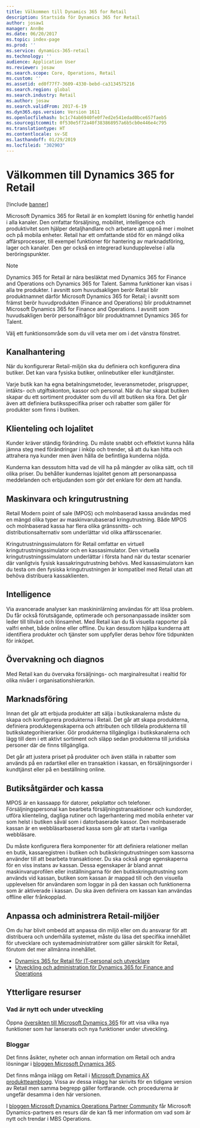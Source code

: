 ```yaml
---
title: Välkommen till Dynamics 365 for Retail
description: Startsida för Dynamics 365 for Retail
author: josaw1
manager: AnnBe
ms.date: 06/20/2017
ms.topic: index-page
ms.prod: ''
ms.service: dynamics-365-retail
ms.technology: ''
audience: Application User
ms.reviewer: josaw
ms.search.scope: Core, Operations, Retail
ms.custom: ''
ms.assetid: ed0f77f7-3609-4330-bebd-ca3134575216
ms.search.region: global
ms.search.industry: Retail
ms.author: josaw
ms.search.validFrom: 2017-6-19
ms.dyn365.ops.version: Version 1611
ms.openlocfilehash: bc1c74ab6940fe0f7ed2e541edad0bce657faeb5
ms.sourcegitcommit: 0f530e5f72a40f383868957a6b5cb0e446e4c795
ms.translationtype: HT
ms.contentlocale: sv-SE
ms.lasthandoff: 01/29/2019
ms.locfileid: "302903"
---
```

# <a name="welcome-to-dynamics-365-for-retail"></a>Välkommen till Dynamics 365 for Retail

[!include [banner](includes/banner.md)]

Microsoft Dynamics 365 for Retail är en komplett lösning för enhetlig handel i alla kanaler. Den omfattar försäljning, mobilitet, intelligence och produktivitet som hjälper detaljhandlare och arbetare att uppnå mer i molnet och på mobila enheter. Retail har ett omfattande stöd för en mängd olika affärsprocesser, till exempel funktioner för hantering av marknadsföring, lager och kanaler. Den ger också en integrerad kundupplevelse i alla beröringspunkter.

> [!NOTE]
> Dynamics 365 for Retail är nära besläktat med Dynamics 365 for Finance and Operations och Dynamics 365 for Talent. Samma funktioner kan visas i alla tre produkter. I avsnitt som huvudsakligen berör Retail blir produktnamnet därför Microsoft Dynamics 365 for Retail; i avsnitt som främst berör huvudprodukten (Finance and Operations) blir produktnamnet Microsoft Dynamics 365 for Finance and Operations. I avsnitt som huvudsakligen berör personalfrågor blir produktnamnet Dynamics 365 for Talent.

Välj ett funktionsområde som du vill veta mer om i det vänstra fönstret.

## <a name="channel-management"></a>Kanalhantering

När du konfigurerar Retail-miljön ska du definiera och konfigurera dina butiker. Det kan vara fysiska butiker, onlinebutiker eller kundtjänster.

Varje butik kan ha egna betalningsmetoder, leveransmetoder, prisgrupper, intäkts- och utgiftskonton, kassor och personal. När du har skapat butiken skapar du ett sortiment produkter som du vill att butiken ska föra. Det går även att definiera butiksspecifika priser och rabatter som gäller för produkter som finns i butiken.

## <a name="clienteling-and-loyalty"></a>Klienteling och lojalitet

Kunder kräver ständig förändring. Du måste snabbt och effektivt kunna hålla jämna steg med förändringar i inköp och trender, så att du kan hitta och attrahera nya kunder men även hålla de befintliga kunderna nöjda.

Kunderna kan dessutom hitta vad de vill ha på mängder av olika sätt, och till olika priser. Du behåller kundernas lojalitet genom att personanpassa meddelanden och erbjudanden som gör det enklare för dem att handla.

## <a name="hardware-and-peripherals"></a>Maskinvara och kringutrustning

Retail Modern point of sale (MPOS) och molnbaserad kassa användas med en mängd olika typer av maskinvarubaserad kringutrustning. Både MPOS och molnbaserad kassa har flera olika gränssnitts- och distributionsalternativ som underlättar vid olika affärsscenarier.

Kringutrustningssimulatorn för Retail omfattar en virtuell kringutrustningssimulator och en kassasimulator. Den virtuella kringutrustningssimulatorn underlättar i första hand när du testar scenarier där vanligtvis fysisk kassakringutrustning behövs. Med kassasimulatorn kan du testa om den fysiska kringutrustningen är kompatibel med Retail utan att behöva distribuera kassaklienten.

## <a name="intelligence"></a>Intelligence

Via avancerade analyser kan maskininlärning användas för att lösa problem. Du får också förutsägande, optimerade och personanpassade insikter som leder till tillväxt och lönsamhet. Med Retail kan du få visuella rapporter på valfri enhet, både online eller offline. Du kan dessutom hjälpa kunderna att identifiera produkter och tjänster som uppfyller deras behov före tidpunkten för inköpet.

## <a name="monitoring-and-diagnosis"></a>Övervakning och diagnos

Med Retail kan du övervaka försäljnings- och marginalresultat i realtid för olika nivåer i organisationshierarkin.

## <a name="merchandising"></a>Marknadsföring

Innan det går att erbjuda produkter att sälja i butikskanalerna måste du skapa och konfigurera produkterna i Retail. Det går att skapa produkterna, definiera produktegenskaperna och attributen och tilldela produkterna till butikskategorihierarkier. Gör produkterna tillgängliga i butikskanalerna och lägg till dem i ett aktivt sortiment och släpp sedan produkterna till juridiska personer där de finns tillgängliga.

Det går att justera priset på produkter och även ställa in rabatter som används på en radartikel eller en transaktion i kassan, en försäljningsorder i kundtjänst eller på en beställning online.

## <a name="store-operations-and-pos"></a>Butiksåtgärder och kassa

MPOS är en kassaapp för datorer, pekplattor och telefoner. Försäljningspersonal kan bearbeta försäljningstransaktioner och kundorder, utföra klienteling, dagliga rutiner och lagerhantering med mobila enheter var som helst i butiken såväl som i datorbaserade kassor. Den molnbaserade kassan är en webbläsarbaserad kassa som går att starta i vanliga webbläsare.

Du måste konfigurera flera komponenter för att definiera relationer mellan en butik, kassaregistren i butiken och butikskringutrustningen som kassorna använder till att bearbeta transaktioner. Du ska också ange egenskaperna för en viss instans av kassan. Dessa egenskaper är bland annat maskinvaruprofilen eller inställningarna för den butikskringutrustning som används vid kassan, butiken som kassan är mappad till och den visuella upplevelsen för användaren som loggar in på den kassan och funktionerna som är aktiverade i kassan. Du ska även definiera om kassan kan användas offline eller frånkopplad.

## <a name="customize-and-administer-retail-environments"></a>Anpassa och administrera Retail-miljöer

Om du har blivit ombedd att anpassa din miljö eller om du ansvarar för att distribuera och underhålla systemet, måste du läsa det specifika innehållet för utvecklare och systemadministratörer som gäller särskilt för Retail, förutom det mer allmänna innehållet.

- [Dynamics 365 for Retail för IT-personal och utvecklare](dev-itpro/dev-retail-home-page.md)
- [Utveckling och administration för Dynamics 365 for Finance and Operations](../dev-itpro/dev-tools/developer-home-page.md)

## <a name="additional-resources"></a>Ytterligare resurser

### <a name="whats-new-and-in-development"></a>Vad är nytt och under utveckling

Öppna [översikten till Microsoft Dynamics 365](https://roadmap.dynamics.com/) för att visa vilka nya funktioner som har lanserats och nya funktioner under utveckling.

### <a name="blogs"></a>Bloggar

Det finns åsikter, nyheter och annan information om Retail och andra lösningar i [bloggen Microsoft Dynamics 365](https://community.dynamics.com/b/msftdynamicsblog).

Det finns många inlägg om Retail i [Microsoft Dynamics AX produktteamblogg](https://blogs.msdn.microsoft.com/dax/). Vissa av dessa inlägg har skrivits för en tidigare version av Retail men samma begrepp gäller fortfarande. och procedurerna är ungefär desamma i den här versionen.

I [bloggen Microsoft Dynamics Operations Partner Community](https://community.dynamics.com/partner/b/operationspartnercommunityblog) får Microsoft Dynamics-partners en resurs där de kan få mer information om vad som är nytt och trendar i MBS Operations.
